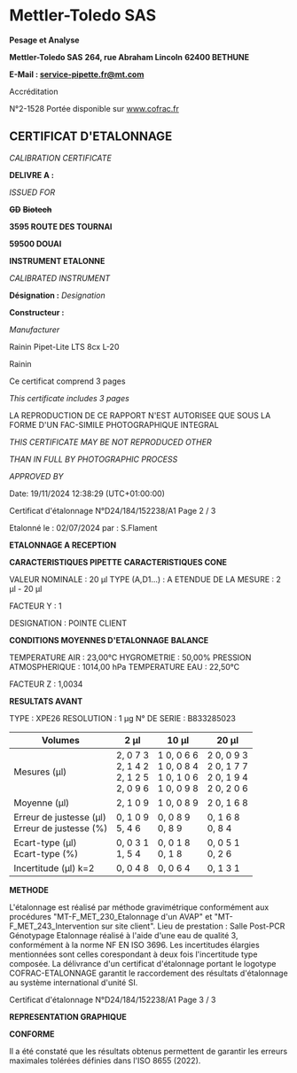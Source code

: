# **Mettler-Toledo SAS**

**Pesage et Analyse**

**Mettler-Toledo SAS**
**264, rue Abraham Lincoln**
**62400 BETHUNE**

**E-Mail : service-pipette.fr@mt.com**

Accréditation

N°2-1528
Portée disponible
sur www.cofrac.fr
## **CERTIFICAT D'ETALONNAGE**

_CALIBRATION CERTIFICATE_


**DELIVRE A :**

_ISSUED FOR_


~~**GD**~~ ~~**Biotech**~~

**3595 ROUTE DES TOURNAI**

**59500 DOUAI**


**INSTRUMENT ETALONNE**

_CALIBRATED INSTRUMENT_


**Désignation :**
_Designation_

**Constructeur :**

_Manufacturer_


Rainin Pipet-Lite LTS 8cx L-20

Rainin



Ce certificat comprend 3 pages

_This certificate includes 3 pages_

LA REPRODUCTION DE CE RAPPORT N'EST AUTORISEE QUE SOUS
LA FORME D'UN FAC-SIMILE PHOTOGRAPHIQUE INTEGRAL

_THIS CERTIFICATE MAY BE NOT REPRODUCED OTHER_

_THAN IN FULL BY PHOTOGRAPHIC PROCESS_


_APPROVED BY_

Date: 19/11/2024 12:38:29 (UTC+01:00:00)

Certificat d'étalonnage N°D24/184/152238/A1  Page 2 / 3

Etalonné le : 02/07/2024 par : S.Flament

**ETALONNAGE A RECEPTION**

**CARACTERISTIQUES PIPETTE** **CARACTERISTIQUES CONE**


VALEUR NOMINALE : 20 µl
TYPE (A,D1...) : A
ETENDUE DE LA MESURE : 2 µl - 20 µl

FACTEUR Y : 1


DESIGNATION : POINTE CLIENT


**CONDITIONS MOYENNES D'ETALONNAGE** **BALANCE**


TEMPERATURE AIR : 23,00°C
HYGROMETRIE : 50,00%
PRESSION ATMOSPHERIQUE : 1014,00 hPa
TEMPERATURE EAU : 22,50°C

FACTEUR Z : 1,0034

**RESULTATS AVANT**


TYPE : XPE26
RESOLUTION : 1 µg
N° DE SERIE : B833285023










|Volumes|2 µl|10 µl|20 µl|
|---|---|---|---|
|Mesures (µl)|2, 0 7 3<br>2, 1 4 2<br>2, 1 2 5<br>2, 0 9 6|1 0, 0 6 6<br>1 0, 0 8 4<br>1 0, 1 0 6<br>1 0, 0 9 8|2 0, 0 9 3<br>2 0, 1 7 7<br>2 0, 1 9 4<br>2 0, 2 0 6|
|Moyenne (µl)|2, 1 0 9|1 0, 0 8 9|2 0, 1 6 8|
|Erreur de justesse (µl)<br>Erreur de justesse (%)|0, 1 0 9<br>5, 4 6|0, 0 8 9<br>0, 8 9|0, 1 6 8<br>0, 8 4|
|Ecart-type (µl)<br>Ecart-type (%)|0, 0 3 1<br>1, 5 4|0, 0 1 8<br>0, 1 8|0, 0 5 1<br>0, 2 6|
|Incertitude (µl) k=2|0, 0 4 8|0, 0 6 4|0, 1 3 1|


**METHODE**

L'étalonnage est réalisé par méthode gravimétrique conformément aux procédures "MT-F_MET_230_Etalonnage d'un AVAP" et
"MT-F_MET_243_Intervention sur site client".
Lieu de prestation : Salle Post-PCR Génotypage
Etalonnage réalisé à l'aide d'une eau de qualité 3, conformément à la norme NF EN ISO 3696.
Les incertitudes élargies mentionnées sont celles corespondant à deux fois l'incertitude type composée.
La délivrance d'un certificat d'étalonnage portant le logotype COFRAC-ETALONNAGE garantit le raccordement des résultats d'étalonnage au système
international d'unité SI.

Certificat d'étalonnage N°D24/184/152238/A1  Page 3 / 3

**REPRESENTATION GRAPHIQUE**

**CONFORME**

Il a été constaté que les résultats obtenus permettent de garantir les erreurs maximales tolérées définies dans l'ISO 8655 (2022).

